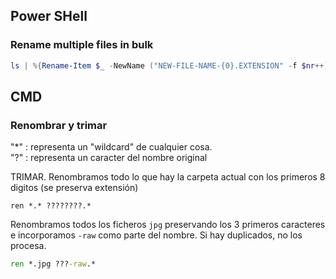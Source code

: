 ## Power SHell
### Rename multiple files in bulk

```powershell
ls | %{Rename-Item $_ -NewName ("NEW-FILE-NAME-{0}.EXTENSION" -f $nr++)}
```


## CMD
### Renombrar y trimar

"*" : representa un "wildcard" de cualquier cosa.   
"?" : representa un caracter del nombre original   


TRIMAR. Renombramos todo lo que hay la carpeta actual con los primeros 8 digitos (se preserva extensión)    
```CMD
ren *.* ????????.*
```

Renombramos todos los ficheros `jpg` preservando los 3 primeros caracteres e incorporamos `-raw` como parte del nombre. Si hay duplicados, no los procesa.   
```cmd
ren *.jpg ???-raw.*
```
